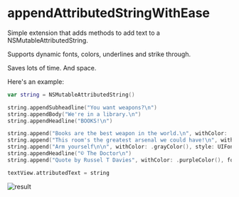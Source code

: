 # appendAttributedStringWithEase 

Simple extension that adds methods to add text to a NSMutableAttributedString.

Supports dynamic fonts, colors, underlines and strike through.

Saves lots of time. And space.

Here's an example:

```swift
var string = NSMutableAttributedString()

string.appendSubheadline("You want weapons?\n")
string.appendBody("We're in a library.\n")
string.appendHeadline("BOOKS!\n")

string.append("Books are the best weapon in the world.\n", withColor: .brownColor(), andStyle: UIFontTextStyleHeadline)
string.append("This room's the greatest arsenal we could have!\n", withColor: .orangeColor(), andFont: UIFont(name: "Georgia", size: 20)!)
string.append("Arm yourself\n\n", withColor: .grayColor(), style: UIFontTextStyleHeadline, andUnderlineStyle: NSUnderlineStyle.StyleThick)
string.appendHeadline("© The Doctor\n")
string.append("Quote by Russel T Davies", withColor: .purpleColor(), font: UIFont(name: "Georgia", size: 15)!, andStrikeThroughStyle: NSUnderlineStyle.StyleSingle)

textView.attributedText = string
```

![result](https://github.com/ysoftware/appendAttributedStringWithEase/blob/master/image.png?raw=true)
